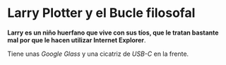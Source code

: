 # Larry Plotter y el Bucle filosofal

**Larry es un niño huerfano que vive con sus tíos,
que le tratan bastante mal por que le hacen utilizar Internet Explorer**.

Tiene unas *Google Glass* y una cicatriz de *USB-C* en la frente.
